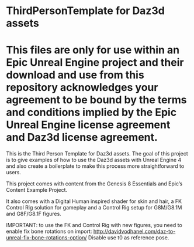 # ThirdPersonTemplate for Daz3d assets

# This files are only for use within an Epic Unreal Engine project and their download and use from this repository acknowledges your agreement to be bound by the terms and conditions implied by the Epic Unreal Engine license agreement and Daz3d license agreement.

This is the Third Person Template for Daz3d assets. The goal of this project is to give examples of how to use the Daz3d assets with Unreal Engine 4 and also create a boilerplate to make this process more straightforward to users. 

This project comes with content from the Genesis 8 Essentials and Epic’s Content Example Project. 

It also comes with a Digital Human inspired shader for skin and hair, a FK Control Rig solution for gameplay and a Control Rig setup for G8M/G8.1M and G8F/G8.1F figures. 

IMPORTANT: to use the FK and Control Rig with new figures, you need to enable fix bone rotations on import: http://davidvodhanel.com/daz-to-unreal-fix-bone-rotations-option/
Disable use t0 as reference pose.
